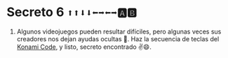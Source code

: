 # Secreto 6 ```⬆⬆⬇⬇⬅➡⬅➡🅰🅱```

1. Algunos videojuegos pueden resultar difíciles, pero algunas veces sus creadores nos dejan ayudas ocultas 🤫. Haz la secuencia de teclas del [Konami Code](https://es.wikipedia.org/wiki/C%C3%B3digo_Konami), y listo, secreto encontrado ✌😄.